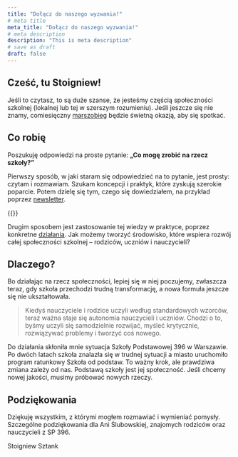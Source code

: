 ```yaml
---
title: "Dołącz do naszego wyzwania!"
# meta title
meta_title: "Dołącz do naszego wyzwania!"
# meta description
description: "This is meta description"
# save as draft
draft: false
---
```

## Cześć, tu Stoigniew!

Jeśli to czytasz, to są duże szanse, że jesteśmy częścią społeczności szkolnej (lokalnej lub tej w szerszym rozumieniu). Jeśli jeszcze się nie znamy, comiesięczny [marszobieg](/marszobieg) będzie świetną okazją, aby się spotkać.

## Co robię  

Poszukuję odpowiedzi na proste pytanie: **„Co mogę zrobić na rzecz szkoły?”**

Pierwszy sposób, w jaki staram się odpowiedzieć na to pytanie, jest prosty: czytam i rozmawiam. Szukam koncepcji i praktyk, które zyskują szerokie poparcie. Potem dzielę się tym, czego się dowiedziałem, na przykład poprzez [newsletter](/newsletter).

{{<cta>}}

Drugim sposobem jest zastosowanie tej wiedzy w praktyce, poprzez konkretne [działania](/10x10). Jak możemy tworzyć środowisko, które wspiera rozwój całej społeczności szkolnej – rodziców, uczniów i nauczycieli? 

## Dlaczego? 

Bo działając na rzecz społeczności, lepiej się w niej poczujemy, zwłaszcza teraz, gdy szkoła przechodzi trudną transformację, a nowa formuła jeszcze się nie ukształtowała.

> Kiedyś nauczyciele i rodzice uczyli według standardowych wzorców, teraz ważna staje się autonomia nauczycieli i uczniów. Chodzi o to, byśmy uczyli się samodzielnie rozwijać, myśleć krytycznie, rozwiązywać problemy i tworzyć coś nowego. 

Do działania skłoniła mnie sytuacja Szkoły Podstawowej 396 w Warszawie. Po dwóch latach szkoła znalazła się w trudnej sytuacji a miasto uruchomiło program ratunkowy Szkoła od podstaw. To ważny krok, ale prawdziwa zmiana zależy od nas. Podstawą szkoły jest jej społeczność. Jeśli chcemy nowej jakości, musimy próbować nowych rzeczy.

## Podziękowania

Dziękuję wszystkim, z którymi mogłem rozmawiać i wymieniać pomysły. Szczególne podziękowania dla Ani Ślubowskiej, znajomych rodziców oraz nauczycieli z SP 396.

Stoigniew Sztank